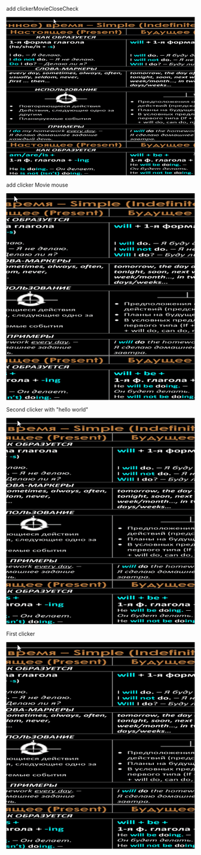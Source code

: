add clickerMovieCloseCheck

![](clickerMovieCloseCheck.gif)

add clicker Movie mouse

![](clickerMovie.gif)

Second clicker with "hello world"

![](clicker2.gif)

First clicker

![](clicker.gif)
